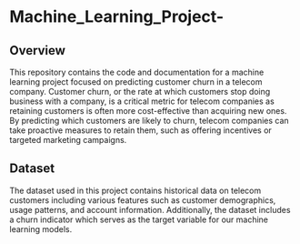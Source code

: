 # Machine_Learning_Project-

## Overview
This repository contains the code and documentation for a machine learning project focused on predicting customer churn in a telecom company. Customer churn, or the rate at which customers stop doing business with a company, is a critical metric for telecom companies as retaining customers is often more cost-effective than acquiring new ones. By predicting which customers are likely to churn, telecom companies can take proactive measures to retain them, such as offering incentives or targeted marketing campaigns.

## Dataset
The dataset used in this project contains historical data on telecom customers including various features such as customer demographics, usage patterns, and account information. Additionally, the dataset includes a churn indicator which serves as the target variable for our machine learning models.
